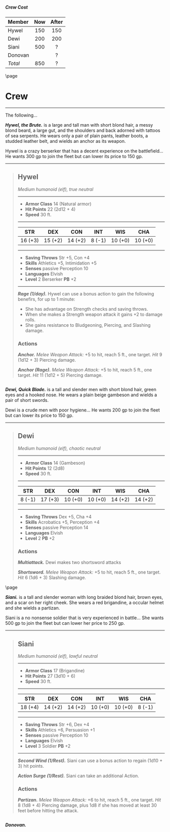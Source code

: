 

##### Crew Cost
| Member       | Now | After |
|:-------------|:---:|:-----:|
| Hywel        | 150 | 150   |
| Dewi         | 200 | 200   |
| Siani        | 500 | ?     |
| Donovan      |     | ?     |
|*Total*       | 850 | ?     |

\page

# Crew
___
The following...


***Hywel, the Brute.***
is a large and tall man with short blond hair, a messy blond beard, a large gut, and the shoulders and back adorned with tattoos of sea serpents. He wears only a pair of plain pants, leather boots, a studded leather belt, and wields an anchor as its weapon.

Hywel is a crazy berserker that has a decent experience on the battlefield... He wants 300 gp to join the fleet but can lower its price to 150 gp.

___
> ## Hywel
>*Medium humanoid (elf), true neutral*
> ___
> - **Armor Class** 14 (Natural armor)
> - **Hit Points** 22 (2d12 + 4)
> - **Speed** 30 ft.
>___
>|   STR   |   DEX   |   CON   |   INT   |   WIS   |   CHA   |
>|:-------:|:-------:|:-------:|:-------:|:-------:|:-------:|
>| 16 (+3) | 15 (+2) | 14 (+2) |  8 (-1) | 10 (+0) | 10 (+0) |
>___
> - **Saving Throws** Str +5, Con +4
> - **Skills** Athletics +5, Intimidation +5
> - **Senses** passive Perception 10
> - **Languages** Elvish
> - **Level** 2 Berserker **PB** +2
> ___
> ***Rage (1/day).*** 
> Hywel can use a bonus action to gain the following benefirs, for up to 1 minute:
> - She has advantage on Strength checks and saving throws.
> - When she makes a Strength weapon attack it gains +2 to damage rolls.
> - She gains resistance to Bludgeoning, Piercing, and Slashing damage.
>
> ### Actions
> ***Anchor.*** *Melee Weapon Attack:* +5 to hit, reach 5 ft., one target. *Hit* 9 (1d12 + 3) Piercing damage. 
>
> ***Anchor (Rage).*** *Melee Weapon Attack:* +5 to hit, reach 5 ft., one target. *Hit* 11 (1d12 + 5) Piercing damage. 
>

```
```

***Dewi, Quick Blade.***
is a tall and slender men with short blond hair, green eyes and a hooked nose. He wears a plain beige gambeson and wields a pair of short swords.

Dewi is a crude men with poor hygiene... He wants 200 gp to join the fleet but can lower its price to 150 gp.

___
> ## Dewi
>*Medium humanoid (elf), chaotic neutral*
> ___
> - **Armor Class** 14 (Gambeson)
> - **Hit Points** 12 (2d8)
> - **Speed** 30 ft.
>___
>|   STR   |   DEX   |   CON   |   INT   |   WIS   |   CHA   |
>|:-------:|:-------:|:-------:|:-------:|:-------:|:-------:|
>|  8 (-1) | 17 (+3) | 10 (+0) | 10 (+0) | 14 (+2) | 14 (+2) |
>___
> - **Saving Throws** Dex +5, Cha +4
> - **Skills** Acrobatics +5, Perception +4
> - **Senses** passive Perception 14
> - **Languages** Elvish
> - **Level** 2 **PB** +2
>
>
> ### Actions
> ***Multiattack.*** Dewi makes two shortsword attacks
>
> ***Shortsword.*** *Melee Weapon Attack:* +5 to hit, reach 5 ft., one target. *Hit* 6 (1d6 + 3) Slashing damage. 
>

\page

***Siani.***
is a tall and slender woman with long braided blond hair, brown eyes, and a scar on her right cheek. She wears a red brigandine, a occular helmet and she wields a partizan.

Siani is a no nonsense soldier that is very experienced in battle... She wants 500 gp to join the fleet but can lower her price to 250 gp.

___
> ## Siani
>*Medium humanoid (elf), lawful neutral*
> ___
> - **Armor Class** 17 (Brigandine)
> - **Hit Points** 27 (3d10 + 6)
> - **Speed** 30 ft.
>___
>|   STR   |   DEX   |   CON   |   INT   |   WIS   |   CHA   |
>|:-------:|:-------:|:-------:|:-------:|:-------:|:-------:|
>| 18 (+4) | 14 (+2) | 14 (+2) | 10 (+0) | 10 (+0) |  8 (-1) |
>___
> - **Saving Throws** Str +6, Dex +4
> - **Skills** Athletics +6, Persuasion +1
> - **Senses** passive Perception 10
> - **Languages** Elvish
> - **Level** 3 Soldier **PB** +2
> ___
> ***Second Wind (1/Rest).***
> Siani can use a bonus action to regain (1d10 + 3) hit points.
>
> ***Action Surge (1/Rest).***
> Siani can take an additional Action.
>
>
> ### Actions
> ***Partizan.*** *Melee Weapon Attack:* +6 to hit, reach 5 ft., one target. *Hit* 8 (1d8 + 4) Piercing damage, plus 1d8 if she has moved at least 30 feet before hitting the attack. 
>

```
```

***Donovan.***
